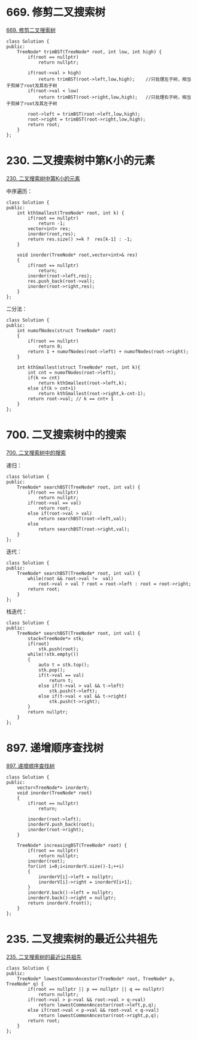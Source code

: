 # 669. 修剪二叉搜索树

[669. 修剪二叉搜索树](https://leetcode-cn.com/problems/trim-a-binary-search-tree/)

```
class Solution {
public:
    TreeNode* trimBST(TreeNode* root, int low, int high) {
        if(root == nullptr)
            return nullptr;
        
        if(root->val > high)
            return trimBST(root->left,low,high);    //只处理左子树，相当于剪掉了root及其右子树
        if(root->val < low)
            return trimBST(root->right,low,high);   //只处理右子树，相当于剪掉了root及其左子树
        
        root->left = trimBST(root->left,low,high);
        root->right = trimBST(root->right,low,high);
        return root;
    }
};
```

# 230. 二叉搜索树中第K小的元素

[230. 二叉搜索树中第K小的元素](https://leetcode-cn.com/problems/kth-smallest-element-in-a-bst/)

中序遍历：

```
class Solution {
public:
    int kthSmallest(TreeNode* root, int k) {
        if(root == nullptr)
            return -1;
		vector<int> res;
		inorder(root,res);
        return res.size() >=k ?  res[k-1] : -1;		 
    }
	
	void inorder(TreeNode* root,vector<int>& res)
	{
		if(root == nullptr)
			return;
		inorder(root->left,res);
		res.push_back(root->val);
		inorder(root->right,res);
	}
};
```

二分法：

```
class Solution {
public:
    int numofNodes(struct TreeNode* root)
    {
        if(root == nullptr) 
            return 0;
        return 1 + numofNodes(root->left) + numofNodes(root->right);
    }

    int kthSmallest(struct TreeNode* root, int k){
        int cnt = numofNodes(root->left);
        if(k <= cnt) 
            return kthSmallest(root->left,k);
        else if(k > cnt+1) 
            return kthSmallest(root->right,k-cnt-1);
        return root->val; // k == cnt+ 1
    }
};
```

# 700. 二叉搜索树中的搜索

[700. 二叉搜索树中的搜索](https://leetcode-cn.com/problems/search-in-a-binary-search-tree/)

递归：

```
class Solution {
public:
    TreeNode* searchBST(TreeNode* root, int val) {
		if(root == nullptr)
			return nullptr;
		if(root->val == val)
			return root;
		else if(root->val > val)
			return searchBST(root->left,val);
		else
			return searchBST(root->right,val);
    }
};
```

迭代：

```
class Solution {
public:
    TreeNode* searchBST(TreeNode* root, int val) {
        while(root && root->val !=  val)
            root->val > val ? root = root->left : root = root->right;
        return root;
    }
};
```

栈迭代：

```
class Solution {
public:
    TreeNode* searchBST(TreeNode* root, int val) {
        stack<TreeNode*> stk;
        if(root)
            stk.push(root);
        while(!stk.empty())
        {
            auto t = stk.top();
            stk.pop();
            if(t->val == val)
                return t;
            else if(t->val > val && t->left)
                stk.push(t->left);
            else if(t->val < val && t->right)  
                stk.push(t->right);
        }
        return nullptr;
    }
};
```

# 897. 递增顺序查找树

[897. 递增顺序查找树](https://leetcode-cn.com/problems/increasing-order-search-tree/)

```
class Solution {
public:
	vector<TreeNode*> inorderV;
	void inorder(TreeNode* root)
	{
		if(root == nullptr)
			return;
		
		inorder(root->left);
		inorderV.push_back(root);
		inorder(root->right);
	}
	
    TreeNode* increasingBST(TreeNode* root) {
        if(root == nullptr)
			return nullptr;
		inorder(root);	
		for(int i=0;i<inorderV.size()-1;++i)
		{
			inorderV[i]->left = nullptr;
			inorderV[i]->right = inorderV[i+1];
		}
		inorderV.back()->left = nullptr;
		inorderV.back()->right = nullptr;
        return inorderV.front();
    }
};
```

# 235. 二叉搜索树的最近公共祖先

[235. 二叉搜索树的最近公共祖先](https://leetcode-cn.com/problems/lowest-common-ancestor-of-a-binary-search-tree/)

```
class Solution {
public:
    TreeNode* lowestCommonAncestor(TreeNode* root, TreeNode* p, TreeNode* q) {
        if(root == nullptr || p == nullptr || q == nullptr)
			return nullptr;
		if(root->val > p->val && root->val > q->val)
			return lowestCommonAncestor(root->left,p,q);
		else if(root->val < p->val && root->val < q->val)
			return lowestCommonAncestor(root->right,p,q);
		return root;
    }
};
```

